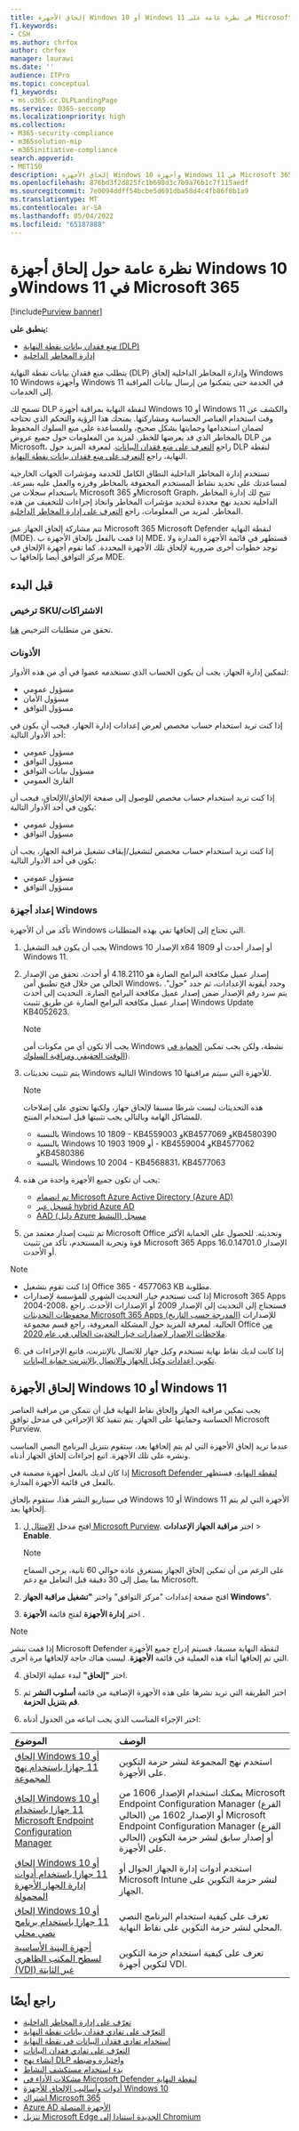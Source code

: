 ```yaml
---
title: إلحاق الأجهزة Windows 10 أو Windows 11 في نظرة عامة على Microsoft 365
f1.keywords:
- CSH
ms.author: chrfox
author: chrfox
manager: laurawi
ms.date: ''
audience: ITPro
ms.topic: conceptual
f1_keywords:
- ms.o365.cc.DLPLandingPage
ms.service: O365-seccomp
ms.localizationpriority: high
ms.collection:
- M365-security-compliance
- m365solution-mip
- m365initiative-compliance
search.appverid:
- MET150
description: إلحاق الأجهزة Windows 10 وأجهزة Windows 11 في Microsoft 365
ms.openlocfilehash: 876bd3f2d825fc1b698d3c7b9a76b1c7f115aedf
ms.sourcegitcommit: 7e0094ddff54bcbe5d691dba58d4c4fb86f8b1a9
ms.translationtype: MT
ms.contentlocale: ar-SA
ms.lasthandoff: 05/04/2022
ms.locfileid: "65187888"
---
```

# <a name="onboard-windows-10-and-windows-11-devices-into-microsoft-365-overview"></a>نظرة عامة حول إلحاق أجهزة Windows 10 وWindows 11 في Microsoft 365

[!include[Purview banner](../includes/purview-rebrand-banner.md)]

**ينطبق على:**

- [منع فقدان بيانات نقطة النهاية (DLP)](./endpoint-dlp-learn-about.md)
- [إدارة المخاطر الداخلية](insider-risk-management.md)

يتطلب منع فقدان بيانات نقطة النهاية (DLP) وإدارة المخاطر الداخلية إلحاق Windows 10 Windows وأجهزة Windows 11 في الخدمة حتى يتمكنوا من إرسال بيانات المراقبة إلى الخدمات.
 
تسمح لك DLP لنقطة النهاية بمراقبة أجهزة Windows 10 أو Windows 11 والكشف عن وقت استخدام العناصر الحساسة ومشاركتها. يمنحك هذا الرؤية والتحكم الذي تحتاجه لضمان استخدامها وحمايتها بشكل صحيح، وللمساعدة على منع السلوك المحفوظ بالمخاطر الذي قد يعرضها للخطر. لمزيد من المعلومات حول جميع عروض DLP من Microsoft، راجع [التعرف على منع فقدان البيانات](dlp-learn-about-dlp.md). لمعرفة المزيد حول DLP لنقطة النهاية، راجع [التعرف على منع فقدان بيانات نقطة النهاية](endpoint-dlp-learn-about.md).

تستخدم إدارة المخاطر الداخلية النطاق الكامل للخدمة ومؤشرات الجهات الخارجية لمساعدتك على تحديد نشاط المستخدم المحفوفة بالمخاطر وفرزه والعمل عليه بسرعة. باستخدام سجلات من Microsoft 365 وMicrosoft Graph، تتيح لك إدارة المخاطر الداخلية تحديد نهج محددة لتحديد مؤشرات المخاطر واتخاذ إجراءات للتخفيف من هذه المخاطر. لمزيد من المعلومات، راجع [التعرف على إدارة المخاطر الداخلية](insider-risk-management.md).

تتم مشاركة إلحاق الجهاز عبر Microsoft 365 Microsoft Defender لنقطة النهاية (MDE). إذا قمت بالفعل بإلحاق الأجهزة ب MDE، فستظهر في قائمة الأجهزة المدارة ولا توجد خطوات أخرى ضرورية لإلحاق تلك الأجهزة المحددة. كما تقوم أجهزة الإلحاق في مركز التوافق أيضا بإلحاقها ب MDE.

## <a name="before-you-begin"></a>قبل البدء

### <a name="skusubscriptions-licensing"></a>ترخيص SKU/الاشتراكات

تحقق من متطلبات الترخيص [هنا](/office365/servicedescriptions/microsoft-365-service-descriptions/microsoft-365-tenantlevel-services-licensing-guidance/microsoft-365-security-compliance-licensing-guidance#information-protection-data-loss-prevention-for-exchange-online-sharepoint-online-and-onedrive-for-business).

### <a name="permissions"></a>الأذونات

لتمكين إدارة الجهاز، يجب أن يكون الحساب الذي تستخدمه عضوا في أي من هذه الأدوار:

- مسؤول عمومي
- مسؤول الأمان
- مسؤول التوافق

إذا كنت تريد استخدام حساب مخصص لعرض إعدادات إدارة الجهاز، فيجب أن يكون في أحد الأدوار التالية:

- مسؤول عمومي
- مسؤول التوافق
- مسؤول بيانات التوافق
- القارئ العمومي

إذا كنت تريد استخدام حساب مخصص للوصول إلى صفحة الإلحاق/الإلحاق، فيجب أن يكون في أحد الأدوار التالية:

- مسؤول عمومي
- مسؤول التوافق

إذا كنت تريد استخدام حساب مخصص لتشغيل/إيقاف تشغيل مراقبة الجهاز، يجب أن يكون في أحد الأدوار التالية:

- مسؤول عمومي
- مسؤول التوافق

### <a name="prepare-your-windows-devices"></a>إعداد أجهزة Windows

تأكد من أن الأجهزة Windows التي تحتاج إلى إلحاقها تفي بهذه المتطلبات.

1. يجب أن يكون قيد التشغيل Windows 10 الإصدار x64 1809 أو إصدار أحدث أو Windows 11.

2. إصدار عميل مكافحة البرامج الضارة هو 4.18.2110 أو أحدث. تحقق من الإصدار الحالي من خلال فتح تطبيق أمن Windows، وحدد أيقونة الإعدادات، ثم حدد "حول". يتم سرد رقم الإصدار ضمن إصدار عميل مكافحة البرامج الضارة. التحديث إلى أحدث إصدار عميل مكافحة البرامج الضارة عن طريق تثبيت Windows Update KB4052623.

   > [!NOTE]
   > يجب ألا تكون أي من مكونات أمن Windows نشطة، ولكن يجب تمكين [الحماية في الوقت الحقيقي ومراقبة السلوك](/windows/security/threat-protection/microsoft-defender-antivirus/configure-real-time-protection-microsoft-defender-antivirus)).

3. يتم تثبيت تحديثات Windows التالية Windows 10 للأجهزة التي سيتم مراقبتها.

   > [!NOTE]
   > هذه التحديثات ليست شرطا مسبقا لإلحاق جهاز، ولكنها تحتوي على إصلاحات للمشاكل الهامة وبالتالي يجب تثبيتها قبل استخدام المنتج.
   >
    > - بالنسبة Windows 10 1809 - KB4559003 وKB4577069 وKB4580390
    > - بالنسبة Windows 10 1903 أو 1909 - KB4559004 وKB4577062 وKB4580386
    > - بالنسبة Windows 10 2004 - KB4568831، KB4577063

4. يجب أن تكون جميع الأجهزة واحدة من هذه:

   - [تم انضمام Microsoft Azure Active Directory (Azure AD)](/azure/active-directory/devices/concept-azure-ad-join)
   - [مُسجل عبر hybrid Azure AD](/azure/active-directory/devices/concept-azure-ad-join-hybrid)
   - [AAD (دليل Azure النشط) مسجل](/azure/active-directory/user-help/user-help-register-device-on-network)

5. تم تثبيت إصدار معتمد من Microsoft Office وتحديثه. للحصول على الحماية الأكثر قوة وتجربة المستخدم، تأكد من تثبيت Microsoft 365 Apps الإصدار 16.0.14701.0 أو الأحدث.
> [!NOTE]
   > - إذا كنت تقوم بتشغيل Office 365 - 4577063 KB مطلوبة.
   > - إذا كنت تستخدم خيار التحديث الشهري للمؤسسة لإصدارات Microsoft 365 Apps 2004-2008، فستحتاج إلى التحديث إلى الإصدار 2009 أو الإصدارات الأحدث. راجع [محفوظات التحديثات Microsoft 365 Apps (المدرجة حسب التاريخ)](/officeupdates/update-history-microsoft365-apps-by-date) للإصدارات الحالية. لمعرفة المزيد حول المشكلة المعروفة، راجع قسم مجموعة Office [من ملاحظات الإصدار لإصدارات خيار التحديث الحالي في عام 2020](/officeupdates/current-channel#version-2010-october-27).

6. إذا كانت لديك نقاط نهاية تستخدم وكيل جهاز للاتصال بالإنترنت، فاتبع الإجراءات في [تكوين إعدادات وكيل الجهاز والاتصال بالإنترنت حماية البيانات](device-onboarding-configure-proxy.md#configure-device-proxy-and-internet-connection-settings-for-information-protection).

## <a name="onboarding-windows-10-or-windows-11-devices"></a>إلحاق الأجهزة Windows 10 أو Windows 11

يجب تمكين مراقبة الجهاز وإلحاق نقاط النهاية قبل أن تتمكن من مراقبة العناصر الحساسة وحمايتها على الجهاز. يتم تنفيذ كلا الإجراءين في مدخل توافق Microsoft Purview.

عندما تريد إلحاق الأجهزة التي لم يتم إلحاقها بعد، ستقوم بتنزيل البرنامج النصي المناسب ونشره على تلك الأجهزة. اتبع إجراءات إلحاق الجهاز أدناه.

إذا كان لديك بالفعل أجهزة مضمنة في [Microsoft Defender لنقطة النهاية](/windows/security/threat-protection/)، فستظهر بالفعل في قائمة الأجهزة المدارة.

في سيناريو النشر هذا، ستقوم بإلحاق Windows 10 أو Windows 11 الأجهزة التي لم يتم إلحاقها بعد.

1. افتح مدخل [الامتثال ل Microsoft Purview](https://compliance.microsoft.com). اختر **مراقبة الجهاز الإعدادات** >  **Enable**.

   > [!NOTE]
   > على الرغم من أن تمكين إلحاق الجهاز يستغرق عادة حوالي 60 ثانية، يرجى السماح بما يصل إلى 30 دقيقة قبل التعامل مع دعم Microsoft.

2. افتح صفحة إعدادات "مركز التوافق" واختر **"تشغيل مراقبة الجهاز Windows**".

3. اختر **إدارة الأجهزة** لفتح قائمة **الأجهزة** . 

> [!NOTE]
> إذا قمت بنشر Microsoft Defender لنقطة النهاية مسبقا، فسيتم إدراج جميع الأجهزة التي تم إلحاقها أثناء هذه العملية في قائمة **الأجهزة**. ليست هناك حاجة لإلحاقها مرة أخرى.

4. اختر **"إلحاق"** لبدء عملية الإلحاق.

5. اختر الطريقة التي تريد نشرها على هذه الأجهزة الإضافية من قائمة **أسلوب النشر** ثم **قم بتنزيل الحزمة**.

6. اختر الإجراء المناسب الذي يجب اتباعه من الجدول أدناه:

الموضوع | الوصف
:---|:---
[إلحاق Windows 10 أو 11 جهازا باستخدام نهج المجموعة](device-onboarding-gp.md) | استخدم نهج المجموعة لنشر حزمة التكوين على الأجهزة.
[إلحاق Windows 10 أو 11 جهازا باستخدام Microsoft Endpoint Configuration Manager](device-onboarding-sccm.md) | يمكنك استخدام الإصدار 1606 من Microsoft Endpoint Configuration Manager (الفرع الحالي) أو الإصدار 1602 من Microsoft Endpoint Configuration Manager (الفرع الحالي) أو إصدار سابق لنشر حزمة التكوين على الأجهزة.
[إلحاق Windows 10 أو 11 جهازا باستخدام أدوات إدارة الجهاز الأجهزة المحمولة](device-onboarding-mdm.md) | استخدم أدوات إدارة الجهاز الجوال أو Microsoft Intune لنشر حزمة التكوين على الجهاز.
[إلحاق Windows 10 أو 11 جهازا باستخدام برنامج نصي محلي](device-onboarding-script.md) | تعرف على كيفية استخدام البرنامج النصي المحلي لنشر حزمة التكوين على نقاط النهاية.
[أجهزة البنية الأساسية لسطح المكتب الظاهري (VDI) غير الثابتة](device-onboarding-vdi.md) | تعرف على كيفية استخدام حزمة التكوين لتكوين أجهزة VDI.

## <a name="see-also"></a>راجع أيضًا

- [تعرّف على إدارة المخاطر الداخلية](insider-risk-management.md)
- [التعرّف على تفادي فقدان بيانات نقطة النهاية](endpoint-dlp-learn-about.md)
- [استخدام تفادي فقدان البيانات في نقطة النهاية](endpoint-dlp-using.md)
- [التعرّف على تفادي فقدان البيانات](dlp-learn-about-dlp.md)
- [إنشاء نهج DLP واختباره وضبطه](create-test-tune-dlp-policy.md)
- [بدء استخدام مستكشف النشاط](data-classification-activity-explorer.md)
- [مشكلات الأداء في Microsoft Defender لنقطة النهاية](/windows/security/threat-protection/)
- [أدوات وأساليب الإلحاق للأجهزة Windows 10](/windows/security/threat-protection/microsoft-defender-atp/configure-endpoints)
- [اشتراك Microsoft 365](https://www.microsoft.com/microsoft-365/compare-microsoft-365-enterprise-plans?rtc=1)
- [Azure AD الأجهزة المتصلة](/azure/active-directory/devices/concept-azure-ad-join)
- [تنزيل Microsoft Edge الجديدة استنادا إلى Chromium](https://support.microsoft.com/help/4501095/download-the-new-microsoft-edge-based-on-chromium)
